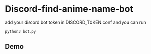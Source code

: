 # Discord-find-anime-name-bot

add your discord bot token in DISCORD_TOKEN.conf and you can run 
```bash
python3 bot.py
```

## Demo

